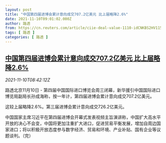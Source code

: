 ```yaml
---
layout: post
title: "中国第四届进博会累计意向成交707.2亿美元 比上届略降2.6%"
date: 2021-11-10T09:01:02.000Z
author: 路透
from: https://cn.reuters.com/article/ciie-deal-value-1110-idCNKBS2HV115
tags: [ 路透 ]
categories: [ 路透 ]
---
```

<!--1636534862000-->
[中国第四届进博会累计意向成交707.2亿美元 比上届略降2.6%](https://cn.reuters.com/article/ciie-deal-value-1110-idCNKBS2HV115)
------

<div>
<div><i>2021-11-10T08:42:12Z</i></div><p>路透北京11月10日 - 第四届中国国际进口博览会周三闭幕，新华援引中国国际进口博览局副局长孙成海称，按一年计，第四届进博会累计意向成交707.2亿美元。</p><p>这较上届略降2.6%。第三届进博会累计意向成交726.2亿美元。</p><p>中国国家主席习近平在第四届进博会开幕式发表视频主旨演讲称，中国扩大高水平开放的决心不会变，中国将更加注重扩大进口，促进贸易平衡发展，增加自周边国家进口；将以积极开放态度参与数字经济、贸易和环境、产业补贴、国有企业等议题谈判。（完）</p>
</div>
